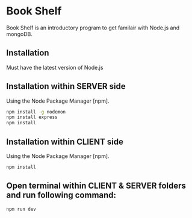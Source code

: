 # Book Shelf

Book Shelf is an introductory program to get familair with Node.js and mongoDB.

## Installation

Must have the latest version of Node.js

## Installation within SERVER side

Using the Node Package Manager [npm].

```bash
npm install -g nodemon
npm install express
npm install
```

## Installation within CLIENT side

Using the Node Package Manager [npm].

```bash
npm install
```


## Open terminal within CLIENT & SERVER folders and run following command:

```bash
npm run dev
```
